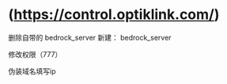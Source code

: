 # (https://control.optiklink.com/)

删除自带的 bedrock_server   新建： bedrock_server

修改权限（777）


伪装域名填写ip
